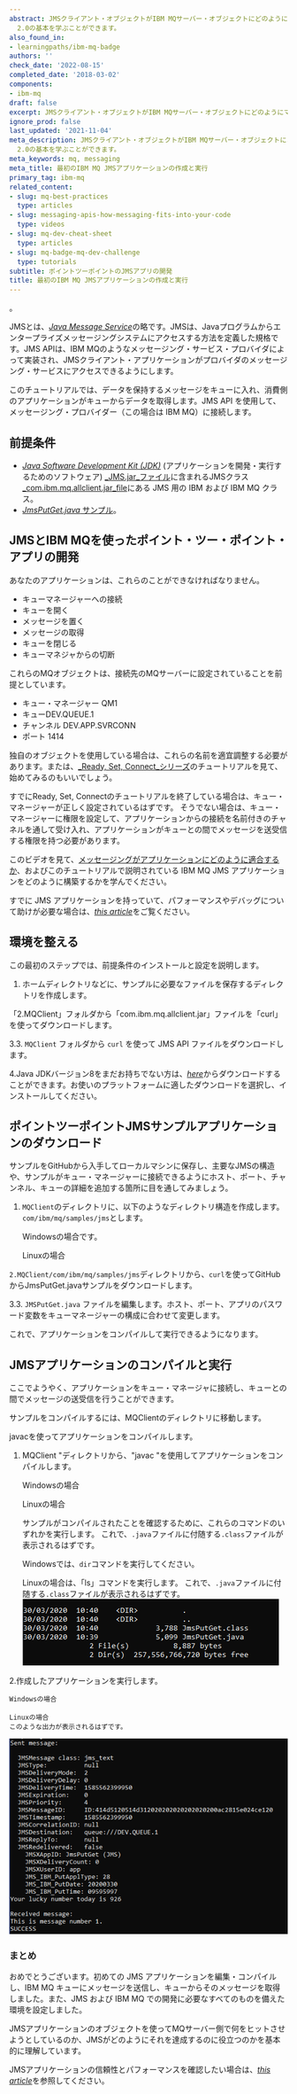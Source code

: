 ```yaml
---
abstract: JMSクライアント・オブジェクトがIBM MQサーバー・オブジェクトにどのようにマッピングされるかを学びます。次に、メッセージ・キューとの間でメッセージを送受信する最も簡単な方法を学びます。  その過程で、JMS
  2.0の基本を学ぶことができます。
also_found_in:
- learningpaths/ibm-mq-badge
authors: ''
check_date: '2022-08-15'
completed_date: '2018-03-02'
components:
- ibm-mq
draft: false
excerpt: JMSクライアント・オブジェクトがIBM MQサーバー・オブジェクトにどのようにマッピングされるかを学びます。次に、メッセージ・キューとの間でメッセージを送受信する最も簡単な方法を学びます。
ignore_prod: false
last_updated: '2021-11-04'
meta_description: JMSクライアント・オブジェクトがIBM MQサーバー・オブジェクトにどのようにマッピングされるかを学びます。次に、メッセージ・キューとの間でメッセージを送受信する最も簡単な方法を学びます。  その過程で、JMS
  2.0の基本を学ぶことができます。
meta_keywords: mq, messaging
meta_title: 最初のIBM MQ JMSアプリケーションの作成と実行
primary_tag: ibm-mq
related_content:
- slug: mq-best-practices
  type: articles
- slug: messaging-apis-how-messaging-fits-into-your-code
  type: videos
- slug: mq-dev-cheat-sheet
  type: articles
- slug: mq-badge-mq-dev-challenge
  type: tutorials
subtitle: ポイントツーポイントのJMSアプリの開発
title: 最初のIBM MQ JMSアプリケーションの作成と実行
---
```


<!--ラーニングパスに組み込まれている場合はコメントアウトされます -->。
<!-- <sidebar> <heading>ラーニングパスです。IBM MQ Developer Essentials Badge</heading> <p>この記事は、IBM MQ Developer Essentialsのラーニングパスとバッジの一部です。</p> <ul> <li> [IBM MQ fundamentals](/articles/mq-fundamentals/)</li><li> [MQ on Containers](/tutorials/mq-connect-app-queue-manager-containers/)を使用して、キュー・マネージャーを立ち上げて実行します。または[MQ on Cloud](/tutorials/mq-connect-app-queue-manager-cloud/)、または[MQ on Ubuntu](/tutorials/mq-connect-app-queue-manager-ubuntu/)、または[MQ on Windows](/tutorials/mq-connect-app-queue-manager-windows/)を使用します。</li> <li> [Explore the MQ Console](/tutorials/mq-setting-up-using-ibm-mq-console/) </li> <li>Javaでコーディングする準備をする（このチュートリアル） </li><li> [Take on the messaging coding challenge](/tutorials/mq-badge-mq-dev-challenge/)</li> <li> [Debug your application or environment](/articles/mq-dev-cheat-sheet)</li></ul></sidebar> -->

JMSとは、<a href="https://download.oracle.com/otndocs/jcp/jms-2_0-fr-eval-spec/index.html" target="_blank" rel="noopener noreferrer nofollow">_Java Message Service_</a>の略です。JMSは、Javaプログラムからエンタープライズメッセージングシステムにアクセスする方法を定義した規格です。JMS APIは、IBM MQのようなメッセージング・サービス・プロバイダによって実装され、JMSクライアント・アプリケーションがプロバイダのメッセージング・サービスにアクセスできるようにします。

このチュートリアルでは、データを保持するメッセージをキューに入れ、消費側のアプリケーションがキューからデータを取得します。JMS API を使用して、メッセージング・プロバイダー（この場合は IBM MQ）に接続します。

## 前提条件

* <a href="https://www.ibm.com/support/pages/java-sdk-downloads-version-80" target="_blank" rel="noopener noreferrer nofollow">_Java Software Development Kit (JDK)_</a> (アプリケーションを開発・実行するためのソフトウェア)
<a href="https://repo1.maven.org/maven2/javax/jms/javax.jms-api/2.0.1/javax.jms-api-2.0.1.jar" target="_blank" rel="noopener noreferrer nofollow">_JMS.jar_ファイル</a>に含まれるJMSクラス
<a href="https://ibm.biz/mq-jms-allclient-jar" target="_blank" rel="noopener noreferrer nofollow">_com.ibm.mq.allclient.jar_file</a>にある JMS 用の IBM および IBM MQ クラス。
* <a href="https://github.com/ibm-messaging/mq-dev-samples/blob/master/gettingStarted/jms/com/ibm/mq/samples/jms/JmsPutGet.java" target="_blank" rel="noopener noreferrer nofollow">_JmsPutGet.java_ サンプル</a>。
<!-- biz link needs updating: https://ibm.biz/learn-mq-jms-sample -->

## JMSとIBM MQを使ったポイント・ツー・ポイント・アプリの開発

あなたのアプリケーションは、これらのことができなければなりません。

* キューマネージャーへの接続
* キューを開く
* メッセージを置く
* メッセージの取得
* キューを閉じる
* キューマネジャからの切断

これらのMQオブジェクトは、接続先のMQサーバーに設定されていることを前提としています。

* キュー・マネージャー QM1
* キューDEV.QUEUE.1
* チャンネル DEV.APP.SVRCONN
* ポート 1414

独自のオブジェクトを使用している場合は、これらの名前を適宜調整する必要があります。または、<a href="https://developer.ibm.com/series/mq-ready-set-connect/" target="_blank" rel="noopener noreferrer">_Ready, Set, Connect_シリーズ</a>のチュートリアルを見て、始めてみるのもいいでしょう。

すでにReady, Set, Connectのチュートリアルを終了している場合は、キュー・マネージャーが正しく設定されているはずです。  そうでない場合は、キュー・マネージャーに権限を設定して、アプリケーションからの接続を名前付きのチャネルを通して受け入れ、アプリケーションがキューとの間でメッセージを送受信する権限を持つ必要があります。

<sidebar>このビデオを見て、<a href="https://developer.ibm.com/videos/messaging-apis-how-messaging-fits-into-your-code/" target="_blank" rel="noopener noreferrer">メッセージングがアプリケーションにどのように適合するか</a>、およびこのチュートリアルで説明されている IBM MQ JMS アプリケーションをどのように構築するかを学んでください。</sidebar>

すでに JMS アプリケーションを持っていて、パフォーマンスやデバッグについて助けが必要な場合は、<a href="https://developer.ibm.com/articles/mq-best-practices/" target="_blank" rel="noopener noreferrer">_this article_</a>をご覧ください。

## 環境を整える

この最初のステップでは、前提条件のインストールと設定を説明します。  

1. ホームディレクトリなどに、サンプルに必要なファイルを保存するディレクトリを作成します。


「2.MQClient」フォルダから「com.ibm.mq.allclient.jar」ファイルを「curl」を使ってダウンロードします。


3.3. `MQClient` フォルダから `curl` を使って JMS API ファイルをダウンロードします。


4.Java JDKバージョン8をまだお持ちでない方は、<a href="https://www.ibm.com/support/pages/java-sdk-downloads-version-80" target="_blank" rel="noopener noreferrer nofollow">_here_</a>からダウンロードすることができます。お使いのプラットフォームに適したダウンロードを選択し、インストールしてください。

## ポイントツーポイントJMSサンプルアプリケーションのダウンロード

サンプルをGitHubから入手してローカルマシンに保存し、主要なJMSの構造や、サンプルがキュー・マネージャーに接続できるようにホスト、ポート、チャンネル、キューの詳細を追加する箇所に目を通してみましょう。

1. `MQClient`のディレクトリに、以下のようなディレクトリ構造を作成します。
`com/ibm/mq/samples/jms`とします。

    Windowsの場合です。

    Linuxの場合

`2.MQClient/com/ibm/mq/samples/jms`ディレクトリから、`curl`を使ってGitHubからJmsPutGet.javaサンプルをダウンロードします。


3.3. `JMSPutGet.java` ファイルを編集します。ホスト、ポート、アプリのパスワード変数をキューマネージャーの構成に合わせて変更します。


これで、アプリケーションをコンパイルして実行できるようになります。

## JMSアプリケーションのコンパイルと実行

ここでようやく、アプリケーションをキュー・マネージャに接続し、キューとの間でメッセージの送受信を行うことができます。

サンプルをコンパイルするには、MQClientのディレクトリに移動します。

javacを使ってアプリケーションをコンパイルします。

1. MQClient "ディレクトリから、"javac "を使用してアプリケーションをコンパイルします。

    Windowsの場合

    Linuxの場合

    サンプルがコンパイルされたことを確認するために、これらのコマンドのいずれかを実行します。  これで、`.java`ファイルに付随する`.class`ファイルが表示されるはずです。

    Windowsでは、`dir`コマンドを実行してください。

    Linuxの場合は、「ls」コマンドを実行します。
    これで、`.java`ファイルに付随する`.class`ファイルが表示されるはずです。
    ![lsコマンドの出力](images/jms-compiled-2020.png)

2.作成したアプリケーションを実行します。

    Windowsの場合

    Linuxの場合
    このような出力が表示されるはずです。

![JMSアプリ実行時の出力](images/jms-run-app-output-2020.png)


### まとめ

おめでとうございます。初めての JMS アプリケーションを編集・コンパイルし、IBM MQ キューにメッセージを送信し、キューからそのメッセージを取得しました。また、JMS および IBM MQ での開発に必要なすべてのものを備えた環境を設定しました。

JMSアプリケーションのオブジェクトを使ってMQサーバー側で何をヒットさせようとしているのか、JMSがどのようにそれを達成するのに役立つのかを基本的に理解しています。

JMSアプリケーションの信頼性とパフォーマンスを確認したい場合は、<a href="https://developer.ibm.com/articles/mq-best-practices/" target="_blank" rel="noopener noreferrer">_this article_</a>を参照してください。